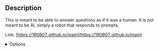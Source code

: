 <!-- # Robot -->
## Description
This is meant to be able to answer questions as if it was a human. It is not meant to be AI, simply a robot that responds to prompts.

Link: [https://1R0B0T.github.io/main](https://1R0B0T.github.io/main)

<details>
<summary>Options</summary>

- 1r0b0t
* 1r0b0T
- 1r0B0t
* 1r0B0T
- 1R0b0t
- 1R0b0T
- 1R0B0t
* 1R0B0T

</details>
